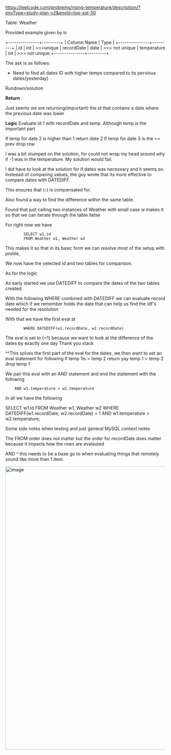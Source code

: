https://leetcode.com/problems/rising-temperature/description/?envType=study-plan-v2&envId=top-sql-50

Table: Weather

Provided example given by lc

+---------------+---------+
| Column Name   | Type    |
+---------------+---------+
| id            | int     | >>>unique
| recordDate    | date    | >>> not unique
| temperature   | int     | >>> not unique
+---------------+---------+

The ask is as follows:

- Need to find all dates ID with higher temps compared to its pervious dates(yesterday)




Rundown/solution

**Return**

Just seems we are returning(important) the id that contains a date where the previous date was lower

**Logic**
Evaluate id 1 with recordDate and temp. Although temp is the important part

If temp for date 2 is higher than 1
	return date 2
If temp for date 3 is the == prev
	drop row



I was a bit stumped on the solution, for could not wrap my head around why if -1 was in the temperature. My solution would fail.

I did have to look at the solution for if dates was necessary and it seems so. Insteead of comparing values, the guy wrote that its more effective to compare dates with DATEDIFF. 

This ensures that (-) is compensated for.

Also found a way to find the difference within the same table.

Found that just calling two instances of Weather with small case w makes it so that we can iterate through the table
itelse



For right now we have 

			SELECT w1.id
			FROM Weather w1, Weather w2

This makes it so that in its basic form we can resolve most of the setup with proble,

We now have the selected id and two tables for comparison.

As for the logic 

As early started we use DATEDIFF to compare the dates of the two tables created.


With the following WHERE combined with DATEDIFF we can evaluate record date which if we remember holds the 
date that can help us find the idf's needed for the resolution

With that we have the first eval at 


			WHERE DATEDIFF(w1.recordDate, w2.recordDate)

The eval is set to (=1) because we want to look at the difference of the dates by exactly one day
Thank you stack

^^This solves the first part of the eval for the dates, we then want to set an eval statement for following 
		if temp 1is > temp 2
		return yay
		temp 1 < temp 2
		drop temp 1


We pair this eval with an AND statement and end the statement with the following 

		AND w1.temperature > w2.temperature




In all we have the following 


SELECT w1.id
FROM Weather w1, Weather w2
WHERE DATEDIFF(w1.recordDate, w2.recordDate) = 1 AND w1.temperature > w2.temperature;


Some side notes when testing and just general MySQL context notes


The FROM order does not matter
but
the order for recordDate does matter because it impacts how the rows are evalauted

AND 
^ this needs to be a base go to when evaluating things that remotely sound like more than 1 item.











<img width="890" alt="image" src="https://github.com/user-attachments/assets/024ee43c-f47f-4369-b35b-9abeddfbc682" />
